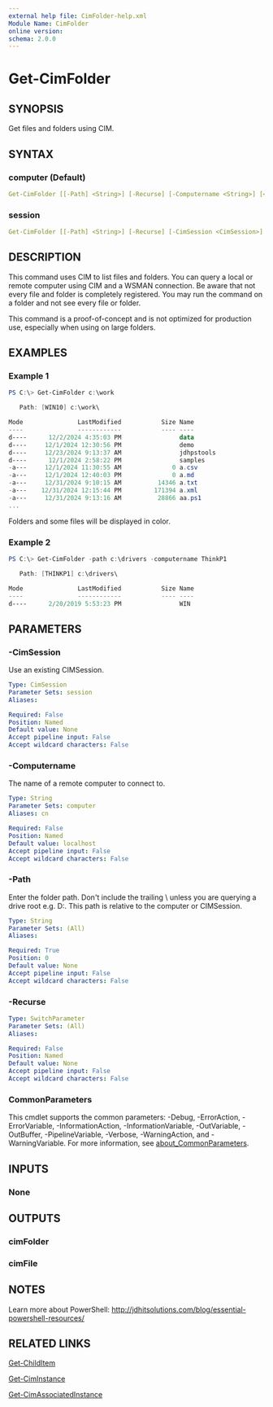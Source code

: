 ```yaml
---
external help file: CimFolder-help.xml
Module Name: CimFolder
online version:
schema: 2.0.0
---
```


# Get-CimFolder

## SYNOPSIS

Get files and folders using CIM.

## SYNTAX

### computer (Default)

```yaml
Get-CimFolder [[-Path] <String>] [-Recurse] [-Computername <String>] [<CommonParameters>]
```

### session

```yaml
Get-CimFolder [[-Path] <String>] [-Recurse] [-CimSession <CimSession>] [<CommonParameters>]
```

## DESCRIPTION

This command uses CIM to list files and folders. You can query a local or remote computer using CIM and a WSMAN connection. Be aware that not every file and folder is completely registered. You may run the command on a folder and not see every file or folder.

This command is a proof-of-concept and is not optimized for production use, especially when using on large folders.

## EXAMPLES

### Example 1

```powershell
PS C:\> Get-CimFolder c:\work

   Path: [WIN10] c:\work\

Mode               LastModified           Size Name
----               ------------           ---- ----
d----      12/2/2024 4:35:03 PM                data
d----     12/1/2024 12:30:56 PM                demo
d----     12/23/2024 9:13:37 AM                jdhpstools
d----      12/1/2024 2:58:22 PM                samples
-a---     12/1/2024 11:30:55 AM              0 a.csv
-a---     12/1/2024 12:40:03 PM              0 a.md
-a---     12/31/2024 9:10:15 AM          14346 a.txt
-a---    12/31/2024 12:15:44 PM         171394 a.xml
-a---     12/31/2024 9:13:16 AM          28866 aa.ps1
...
```

Folders and some files will be displayed in color.

### Example 2

```powershell
PS C:\> Get-CimFolder -path c:\drivers -computername ThinkP1

   Path: [THINKP1] c:\drivers\

Mode               LastModified           Size Name
----               ------------           ---- ----
d----      2/20/2019 5:53:23 PM                WIN
```

## PARAMETERS

### -CimSession

Use an existing CIMSession.

```yaml
Type: CimSession
Parameter Sets: session
Aliases:

Required: False
Position: Named
Default value: None
Accept pipeline input: False
Accept wildcard characters: False
```

### -Computername

The name of a remote computer to connect to.

```yaml
Type: String
Parameter Sets: computer
Aliases: cn

Required: False
Position: Named
Default value: localhost
Accept pipeline input: False
Accept wildcard characters: False
```

### -Path

Enter the folder path. Don't include the trailing \ unless you are querying a drive root e.g. D:\. This path is relative to the computer or CIMSession.

```yaml
Type: String
Parameter Sets: (All)
Aliases:

Required: True
Position: 0
Default value: None
Accept pipeline input: False
Accept wildcard characters: False
```

### -Recurse

```yaml
Type: SwitchParameter
Parameter Sets: (All)
Aliases:

Required: False
Position: Named
Default value: None
Accept pipeline input: False
Accept wildcard characters: False
```

### CommonParameters

This cmdlet supports the common parameters: -Debug, -ErrorAction, -ErrorVariable, -InformationAction, -InformationVariable, -OutVariable, -OutBuffer, -PipelineVariable, -Verbose, -WarningAction, and -WarningVariable. For more information, see [about_CommonParameters](http://go.microsoft.com/fwlink/?LinkID=113216).

## INPUTS

### None

## OUTPUTS

### cimFolder

### cimFile

## NOTES

Learn more about PowerShell: http://jdhitsolutions.com/blog/essential-powershell-resources/

## RELATED LINKS

[Get-ChildItem]()

[Get-CimInstance]()

[Get-CimAssociatedInstance]()
